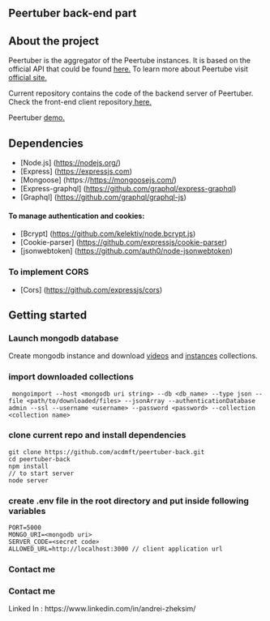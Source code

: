 ## Peertuber back-end part 

## About the project 

Peertuber is the aggregator of the Peertube instances. It is based on the official API that could be found <a href="https://instances.joinpeertube.org/instances" target="_blank">here.</a> To learn more about Peertube visit  <a href="https://joinpeertube.org" target="_blank">official site.</a>

Current repository contains the code of the backend server of Peertuber. Check the front-end client repository<a href="https://github.com/acdmft/peertuber-front" target="_blank"> here.</a> 

Peertuber <a href="peertuber.vercel.app" target="_blank">demo.</a>

## Dependencies 
* [Node.js] (https://nodejs.org/)
* [Express] (https://expressjs.com)
* [Mongoose] (https://https://mongoosejs.com/)
* [Express-graphql] (https://github.com/graphql/express-graphql)
* [Graphql] (https://github.com/graphql/graphql-js)

#### To manage authentication and cookies: 
* [Bcrypt] (https://github.com/kelektiv/node.bcrypt.js)
* [Cookie-parser] (https://github.com/expressjs/cookie-parser)
* [jsonwebtoken] (https://github.com/auth0/node-jsonwebtoken)

### To implement CORS 
* [Cors] (https://github.com/expressjs/cors)

## Getting started 

### Launch mongodb database 
Create mongodb instance and download <a href="https://drive.google.com/file/d/1Q789y5QzP29LoNwOs2V22ACxb5ZcnY22/view?usp=sharing" target="_blank">videos</a> and 
<a href="https://drive.google.com/file/d/1cT5U5yZdwdSDUC9_I9sVUqpyDfIXPAZ3/view?usp=sharing" target="_blank">instances</a> collections.

### import downloaded collections 
```
 mongoimport --host <mongodb uri string> --db <db_name> --type json --file <path/to/downloaded/files> --jsonArray --authenticationDatabase admin --ssl --username <username> --password <password> --collection <collection name>
```

### clone current repo and install dependencies 
```
git clone https://github.com/acdmft/peertuber-back.git
cd peertuber-back 
npm install
// to start server 
node server
```

### create  .env file in the root directory and put inside following variables
```
PORT=5000
MONGO_URI=<mongodb uri>
SERVER_CODE=<secret code>
ALLOWED_URL=http://localhost:3000 // client application url
```

### Contact me 

<h3> Contact me</h3>
Linked In : https://www.linkedin.com/in/andrei-zheksim/
